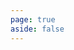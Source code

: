 ```yaml
---
page: true
aside: false
---
```

<script setup>
import { Page } from "@theojs/solis";
import { useData } from "vitepress";
const { theme } = useData();
const posts = theme.value.posts.slice(14,21);
</script>
<Page :posts="posts" :pageCurrent="3" :pagesNum="3" />